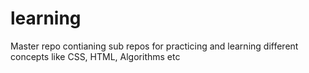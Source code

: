 # learning
Master repo contianing sub repos for practicing and learning different concepts like CSS, HTML, Algorithms etc

